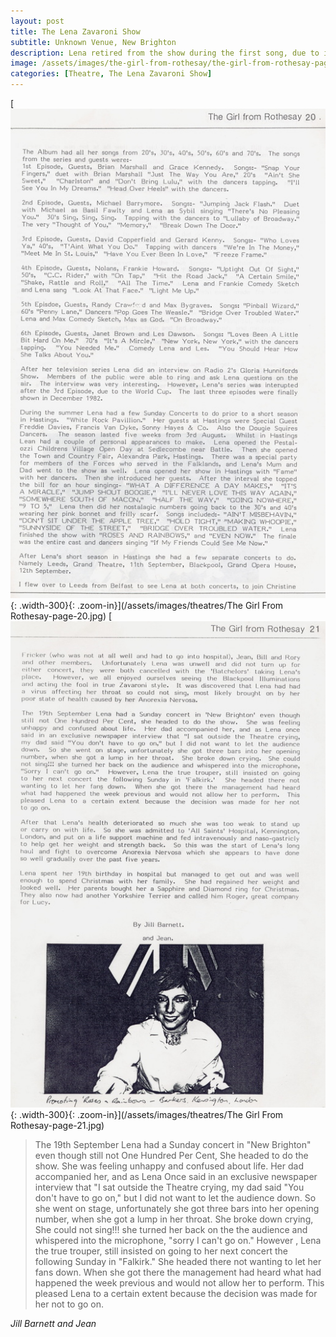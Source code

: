 ```yaml
---
layout: post
title: The Lena Zavaroni Show
subtitle: Unknown Venue, New Brighton
description: Lena retired from the show during the first song, due to illness, and the rest of the show was cancelled.
image: /assets/images/the-girl-from-rothesay/the-girl-from-rothesay-page-21.jpg
categories: [Theatre, The Lena Zavaroni Show]
---
```


[![](/assets/images/the-girl-from-rothesay/the-girl-from-rothesay-page-20.jpg){: .width-300}{: .zoom-in}](/assets/images/theatres/The Girl From Rothesay-page-20.jpg)
[![](/assets/images/the-girl-from-rothesay/the-girl-from-rothesay-page-21.jpg){: .width-300}{: .zoom-in}](/assets/images/theatres/The Girl From Rothesay-page-21.jpg)

> The 19th September Lena had a Sunday concert in "New Brighton" even though still not One Hundred Per Cent, She headed to do the show. She was feeling unhappy and confused about life. Her dad accompanied her, and as Lena Once said in an exclusive newspaper interview that "I sat outside the Theatre crying, my dad said "You don't have to go on," but I did not want to let the audience down. So she went on stage, unfortunately she got three bars into her opening number, when she got a lump in her throat. She broke down crying, She could not sing!!! she turned her back on the the audience and whispered into the microphone,  "sorry I can't go on." However , Lena the true trouper, still insisted on going to her next concert the following Sunday in "Falkirk." She headed there not wanting to let her fans down. When she got there the management had heard what had happened the week previous and would not allow her to perform. This pleased Lena to a certain extent because the decision was made for her not to go on.

<cite>Jill Barnett and Jean</cite>


